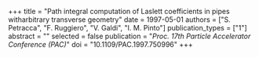 +++
title = "Path integral computation of Laslett coefficients in pipes witharbitrary transverse geometry"
date = 1997-05-01
authors = ["S. Petracca", "F. Ruggiero", "V. Galdi", "I. M. Pinto"]
publication_types = ["1"]
abstract = ""
selected = false
publication = "*Proc. 17th Particle Accelerator Conference (PAC)*"
doi = "10.1109/PAC.1997.750996"
+++

